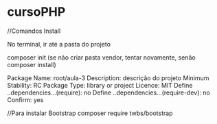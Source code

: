 # cursoPHP

//Comandos Install

No terminal, ir até a pasta do projeto

composer init (se não criar pasta vendor, tentar novamente, senão composer install)


Package Name: root/aula-3
Description: descrição do projeto
Minimum Stability: RC
Package Type: library or project
Licence: MIT
Define ..dependencies...(require): no
Define ..dependencies...(require-dev): no
Confirm: yes

//Para instalar Bootstrap
composer require twbs/bootstrap
 
